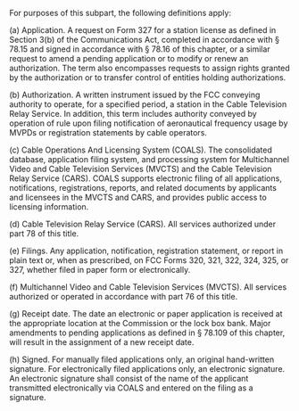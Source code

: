For purposes of this subpart, the following definitions apply:

(a) Application. A request on Form 327 for a station license as defined in Section 3(b) of the Communications Act, completed in accordance with § 78.15 and signed in accordance with § 78.16 of this chapter, or a similar request to amend a pending application or to modify or renew an authorization. The term also encompasses requests to assign rights granted by the authorization or to transfer control of entities holding authorizations.

(b) Authorization. A written instrument issued by the FCC conveying authority to operate, for a specified period, a station in the Cable Television Relay Service. In addition, this term includes authority conveyed by operation of rule upon filing notification of aeronautical frequency usage by MVPDs or registration statements by cable operators.

(c) Cable Operations And Licensing System (COALS). The consolidated database, application filing system, and processing system for Multichannel Video and Cable Television Services (MVCTS) and the Cable Television Relay Service (CARS). COALS supports electronic filing of all applications, notifications, registrations, reports, and related documents by applicants and licensees in the MVCTS and CARS, and provides public access to licensing information.

(d) Cable Television Relay Service (CARS). All services authorized under part 78 of this title.

(e) Filings. Any application, notification, registration statement, or report in plain text or, when as prescribed, on FCC Forms 320, 321, 322, 324, 325, or 327, whether filed in paper form or electronically.

(f) Multichannel Video and Cable Television Services (MVCTS). All services authorized or operated in accordance with part 76 of this title.

(g) Receipt date. The date an electronic or paper application is received at the appropriate location at the Commission or the lock box bank. Major amendments to pending applications as defined in § 78.109 of this chapter, will result in the assignment of a new receipt date.

(h) Signed. For manually filed applications only, an original hand-written signature. For electronically filed applications only, an electronic signature. An electronic signature shall consist of the name of the applicant transmitted electronically via COALS and entered on the filing as a signature.


